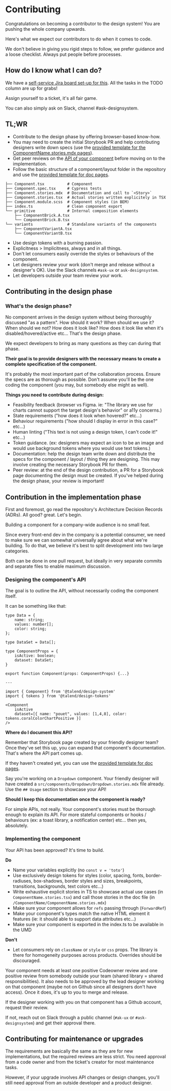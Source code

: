 # Contributing

Congratulations on becoming a contributor to the design system! You are pushing the whole company upwards.

Here's what we expect our contributors to do when it comes to code.

We don't believe in giving you rigid steps to follow, we prefer guidance and a loose checklist. Always put people before processes.

## How do I know what I can do?

We have a [self-service Jira board set-up for this](https://jira.talendforge.org/secure/RapidBoard.jspa?projectKey=TUX&rapidView=1030). All the tasks in the TODO column are up for grabs!

Assign yourself to a ticket, it's all fair game.

You can also simply ask on Slack, channel #ask-designsystem.

## TL;WR

- Contribute to the design phase by offering browser-based know-how.
- You may need to create the initial Storybook PR and help contributing designers write down specs (use the [provided template for the ComponentName.stories.mdx pages](DOCTEMPLATE.md)).
- Get peer reviews on the [API of your component](#Designing-the-component's-API) before moving on to the implementation.
- Follow the basic structure of a component/layout folder in the repository and use the [provided template for doc pages](DOCTEMPLATE.md).

```
├── Component.tsx          # Component
├── Component.spec.tsx     # Cypress tests
├── Component.stories.mdx  # Documentation and call to `<Story>`
├── Component.stories.tsx  # Actual stories written explicitely in TSX
├── Component.module.scss  # Component styles (in BEM)
├── index.ts               # Clean component export
└── primitive              # Internal composition elements
    ├── ComponentBrick.A.tsx
    └── ComponentBrick.B.tsx
└── variants               # Standalone variants of the components
    ├── ComponentVariantA.tsx
    └── ComponentVariantB.tsx
```

- Use design tokens with a burning passion.
- Explicitness > Implicitness, always and in all things.
- Don't let consumers easily override the styles or behaviours of the component.
- Let designers review your work (don't merge and release without a designer's OK). Use the Slack channels `#ask-ux` or `ask-designsystem`.
- Let developers outside your team review your work.

## Contributing in the design phase

### What's the design phase?

No component arrives in the design system without being thoroughly discussed "as a pattern". How should it work? When should we use it? When should we not? How does it look like? How does it look like when it's disabled/hovered/active etc... That's the design phase.

We expect developers to bring as many questions as they can during that phase.

**Their goal is to provide designers with the necessary means to create a complete specification of the component.**

It's probably the most important part of the collaboration process. Ensure the specs are as thorough as possible. Don't assume you'll be the one coding the component (you may, but somebody else might as well).

**Things you need to contribute during design:**

- Feasibility feedback (browser vs Figma. ie: "The library we use for charts cannot support the target design's behavior" or a11y concerns.)
- State requirements ("how does it look when hovered?" etc...)
- Behaviour requirements ("how should I display in error in this case?" etc...)
- Human linting ("This text is not using a design token, I can't code it!" etc...)
- Token guidance. (ex: designers may expect an icon to be an image and would use background tokens where you would use text tokens.)
- Documentation: help the design team write down and distribute the specs for the component / layout / thing they are designing. This may involve creating the necessary Storybook PR for them.
- Peer review: at the end of the design contribution, a PR for a Storybook page documenting the design must be created. If you've helped during the design phase, your review is important!

## Contribution in the implementation phase

First and foremost, go read the repository's Architecture Decision Records (ADRs). All good? great. Let's begin.

Building a component for a company-wide audience is no small feat.

Since every front-end dev in the company is a potential consumer, we need to make sure we can somewhat universally agree about what we're building. To do that, we believe it's best to split development into two large categories.

Both can be done in one pull request, but ideally in very separate commits and separate files to enable maximum discussion.

### Designing the component's API

The goal is to outline the API, without necessarily coding the component itself.

It can be something like that:

```tsx
type Data = {
	name: string;
	values: number[];
	color: string;
};

type DataSet = Data[];

type ComponentProps = {
	isActive: boolean;
	dataset: DataSet;
}

export function Component(props: ComponentProps) {...}

---

import { Component} from '@talend/design-system'
import { tokens } from '@talend/design-tokens'

<Component
	isActive
	dataset=[{ name: "pouet", values: [1,4,8], color: tokens.coralColorChartPositive }]
/>
```

**Where do I document this API?**

Remember that Storybook page created by your friendly designer team? Once they've set this up, you can expand that component's documentation. That's where the API part comes up.

If they haven't created yet, you can use the [provided template for doc pages](DOCTEMPLATE.md).

Say you're working on a `Dropdown` component. Your friendly designer will have created a `src/components/Dropdown/Dropdown.stories.mdx` file already. Use the `## Usage` section to showcase your API!

**Should I keep this documentation once the component is ready?**

For simple APIs, not really. Your component's stories must be thorough enough to explain its API. For more stateful components or hooks / behaviours (ex: a toast library, a notification center) etc... then yes, absolutely.

### Implementing the component

Your API has been approved? It's time to build.

**Do**

- Name your variables explicitly (no `const v = 'toto'`)
- Use exclusively design tokens for styles (color, spacing, fonts, border-radiuses, box-shadows, border styles and sizes, breakpoints, transitions, backgrounds, text colors etc...)
- Write exhaustive explicit stories in TS to showcase actual use cases (in `ComponentName.stories.tsx`) and call those stories in the doc file (in `/ComponentName/ComponentName.stories.mdx`)
- Make sure your component allows for `refs` passing through (`ForwardRef`)
- Make your component's types match the native HTML element it features (ie: it should able to support data attributes etc...)
- Make sure your component is exported in the index.ts to be available in the UMD

**Don't**

- Let consumers rely on `className` or `style` or `css` props. The library is there for homogeneity purposes across products. Overrides should be discouraged.

Your component needs at least one positive Codeowner review and one positive review from somebody outside your team (shared library = shared responsibilities). It also needs to be approved by the lead designer working on that component (maybe not on Github since all designers don't have access). Once it does, it's up to you to merge and release.

If the designer working with you on that component has a Github account, request their review.

If not, reach out on Slack through a public channel (`#ak-ux` or `#ask-designsystem`) and get their approval there.

## Contributing for maintenance or upgrades

The requirements are basically the same as they are for new implementations, but the required reviews are less strict. You need approval from a code owner and from the ticket's creator for most maintenance tasks.

However, if your upgrade involves API changes or design changes, you'll still need approval from an outside developer and a product designer.
